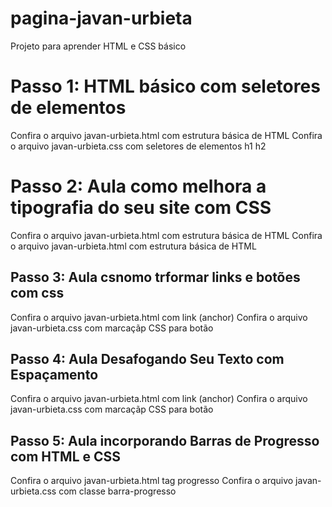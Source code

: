 # pagina-javan-urbieta
Projeto para aprender HTML  e CSS básico

# Passo 1: HTML básico com seletores de elementos
Confira o arquivo javan-urbieta.html com estrutura básica de HTML
Confira o arquivo javan-urbieta.css com seletores de elementos h1 h2

# Passo 2: Aula como melhora a tipografia do seu site com CSS
Confira o arquivo javan-urbieta.html com estrutura básica de HTML
Confira o arquivo javan-urbieta.html com estrutura básica de HTML

## Passo 3: Aula csnomo trformar links e botões com css
Confira o arquivo javan-urbieta.html com link (anchor)
Confira o arquivo javan-urbieta.css com marcaçãp CSS para botão

## Passo 4: Aula Desafogando Seu Texto com Espaçamento
Confira o arquivo javan-urbieta.html com link (anchor)
Confira o arquivo javan-urbieta.css com marcaçãp CSS para botão

## Passo 5: Aula incorporando Barras de Progresso com HTML e CSS
Confira o arquivo javan-urbieta.html tag progresso
Confira o arquivo javan-urbieta.css com classe barra-progresso